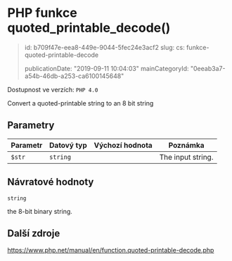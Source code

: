 PHP funkce quoted_printable_decode()
====================================

> id: b709f47e-eea8-449e-9044-5fec24e3acf2
> slug:
> 	cs: funkce-quoted-printable-decode
>
> publicationDate: "2019-09-11 10:04:03"
> mainCategoryId: "0eeab3a7-a54b-46db-a253-ca6100145648"

Dostupnost ve verzích: `PHP 4.0`

Convert a quoted-printable string to an 8 bit string


Parametry
--------------

| Parametr | Datový typ | Výchozí hodnota | Poznámka |
|-----|-----|-----|-----|
| `$str` | `string` |  | The input string. |


Návratové hodnoty
----------------

`string`

the 8-bit binary string.

Další zdroje
------------

https://www.php.net/manual/en/function.quoted-printable-decode.php
